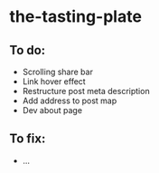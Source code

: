 # the-tasting-plate

## To do:
- Scrolling share bar
- Link hover effect
- Restructure post meta description
- Add address to post map
- Dev about page

## To fix:
- ...
